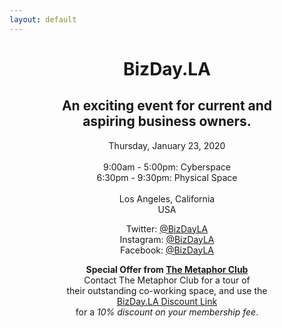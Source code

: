 ```yaml
---
layout: default
---
```

<center>
<h1>BizDay.LA</h1>

<h2>An exciting event for current and<br/> aspiring business owners.</h2>

<p>
Thursday, January 23, 2020<br/>&nbsp;<br/>
9:00am - 5:00pm: Cyberspace<br/>
6:30pm - 9:30pm: Physical Space<br/>&nbsp;<br/>
Los Angeles, California<br/>
USA
</p>
<p>
Twitter: <a href="https://twitter.com/bizdayla">@BizDayLA</a><br/>
Instagram: <a href="https://instagram.com/bizdayla">@BizDayLA</a><br/>
Facebook: <a href="https://facebook.com/bizdayla">@BizDayLA</a><br/>
</p>
<p>
<b>Special Offer from <a href="http://themetaphorclub.com">The Metaphor Club</a></b><br/>
Contact The Metaphor Club for a tour of<br/>
their outstanding co-working space, and use the<br/>
<a href="https://themetaphorclub.gymmasteronline.com/portal/signup/details/1240fa1ba05770b8efb75fb02a22a618">BizDay.LA Discount Link</a><br/>for a <i>10% discount on your membership fee</i>.
</p>
&nbsp;<br/>
&nbsp;<br/>
&nbsp;<br/>
&nbsp;<br/>
&nbsp;<br/>
</center>
